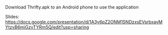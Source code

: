 Download Thrifty.apk to an Android phone to use the application

Slides: https://docs.google.com/presentation/d/1A3y6pZ2ONM1SNDzxsEVsrbxayMYtzvB6miGzvTYRm5Q/edit?usp=sharing
